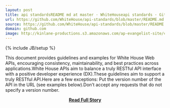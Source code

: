 ```yaml
---
layout: post
title: api standardsREADME md at master · WhiteHouseapi standards · GitHub
url: https://github.com/WhiteHouse/api-standards/blob/master/README.md
source: https://github.com/WhiteHouse/api-standards/blob/master/README.md
domain: github.com
image: http://kinlane-productions.s3.amazonaws.com/ap-evangelist-site/curated/screenshots/7046_github_com.png
---
```

{% include JB/setup %}<p>This document provides guidelines and examples for White House Web APIs, encouraging consistency, maintainability, and best practices across applications.White House APIs aim to balance a truly RESTful API interface with a positive developer experience (DX).These guidelines aim to support a truly RESTful API.Here are a few exceptions: Put the version number of the API in the URL (see examples below).Don’t accept any requests that do not specify a version number.</p>
<center><p><a href="https://github.com/WhiteHouse/api-standards/blob/master/README.md" style='padding:25px; font-sze:18px; font-weight: bold;'>Read Full Story</a></p></center>
